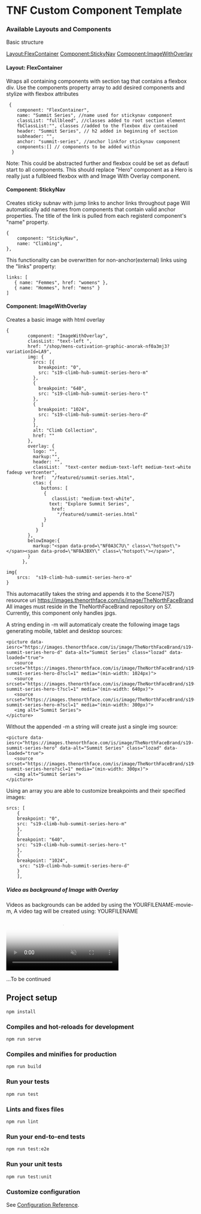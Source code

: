 
# TNF Custom Component Template

### Available Layouts and Components 

Basic structure

[Layout:FlexContainer](#flexcontainer)
[Component:StickyNav](#stickynav)
[Component:ImageWithOverlay](#imagewithoverlay)

#### Layout: FlexContainer

Wraps all containing components with section tag that contains a flexbox div.
Use the components property array to add desired components and stylize with flexbox attributes
```
 {
    component: "FlexContainer", 
    name: "Summit Series", //name used for stickynav component
    classList: "fullbleed", //classes added to root section element
    fbClassList:"", classes //added to the flexbox div contained
    header: "Summit Series", // h2 added in beginning of section
    subheader: "",
    anchor: "summit-series", //anchor linkfor stickynav component
    components:[] // components to be added within
  }
```
Note: This could be abstracted further and flexbox could be set as defautl start to all components. 
This should replace "Hero" component as a Hero is really just a fullbleed flexbox with  and Image With Overlay component.


#### Component: StickyNav

Creates sticky subnav with jump links to anchor links throughout page
Will automatically add names from components that contain valid anchor properties.
The title of the link is pulled from each registerd component's "name" property.
```
{
    component: "StickyNav",
    name: "Climbing",
},
```

This functionality can be overwritten for non-anchor(external) links using the "links" property:
```
links: [
   { name: "Femmes", href: "womens" },
   { name: "Hommes", href: "mens" }
]
```

#### Component: ImageWithOverlay

Creates a basic image with html overlay
```
{
        component: "ImageWithOverlay",
        classList: "text-left ",
        href: "/shop/mens-cutivation-graphic-anorak-nf0a3mj3?variationId=LA9", 
        img: {
          srcs: [{
            breakpoint: "0",
            src: "s19-climb-hub-summit-series-hero-m"
          },
          {
            breakpoint: "640",
            src: "s19-climb-hub-summit-series-hero-t"
          },
          {
            breakpoint: "1024",
            src: "s19-climb-hub-summit-series-hero-d"
          }
          ],
          alt: "Climb Collection",
          href: ""
        },
        overlay: {
          logo: "",
          markup:"",
          header: "",
          classList:  "text-center medium-text-left medium-text-white fadeup vertcenter",
          href:  "/featured/summit-series.html",
          ctas: {
             buttons: [
              {
                 classList: "medium-text-white",
                text: "Explore Summit Series",
                 href:
                   "/featured/summit-series.html"
              }
             ]
           }
        },
        belowImage:{
          markup:"<span data-prod=\"NF0A3C7U\" class=\"hotspot\"></span><span data-prod=\"NF0A3BXY\" class=\"hotspot\"></span>",
        }
      },
```
```
img{
    srcs:  "s19-climb-hub-summit-series-hero-m"
}
```
This automacatilly takes the string and appends it to the Scene7(S7) resource uri
https://images.thenorthface.com/is/image/TheNorthFaceBrand
All images must reside in the TheNorthFaceBrand repository  on S7. 
Currently, this component only handles jpgs.

A string  ending in -m will automaticaly create the following image tags generating mobile, tablet and desktop sources:
```
<picture data-iesrc="https://images.thenorthface.com/is/image/TheNorthFaceBrand/s19-summit-series-hero-d" data-alt="Summit Series" class="lozad" data-loaded="true">
   <source srcset="https://images.thenorthface.com/is/image/TheNorthFaceBrand/s19-summit-series-hero-d?scl=1" media="(min-width: 1024px)">
   <source srcset="https://images.thenorthface.com/is/image/TheNorthFaceBrand/s19-summit-series-hero-t?scl=1" media="(min-width: 640px)">
   <source srcset="https://images.thenorthface.com/is/image/TheNorthFaceBrand/s19-summit-series-hero-m?scl=1" media="(min-width: 300px)">
   <img alt="Summit Series">
</picture>
```

Without the appended -m a string will create just a single img source:
```
<picture data-iesrc="https://images.thenorthface.com/is/image/TheNorthFaceBrand/s19-summit-series-hero" data-alt="Summit Series" class="lozad" data-loaded="true">
   <source srcset="https://images.thenorthface.com/is/image/TheNorthFaceBrand/s19-summit-series-hero?scl=1" media="(min-width: 300px)">
   <img alt="Summit Series">
</picture>
```

Using an array you are able to customize breakpoints and their specified images:
```
srcs: [
    {
    breakpoint: "0",
    src: "s19-climb-hub-summit-series-hero-m"
    },
    {
    breakpoint: "640",
    src: "s19-climb-hub-summit-series-hero-t"
    },
    {
    breakpoint: "1024",
     src: "s19-climb-hub-summit-series-hero-d"
    }
    ],
```
##### Video as background of Image with Overlay

Videos as backgrounds can be added by using the YOURFILENAME-movie-m,
A video tag will be created using: YOURFILENAME
   <video autoplay="autoplay" loop="loop" muted="muted" preload="auto" playsinline="" 
   src="https://images.thenorthface.com/is/content/TheNorthFaceBrand/f18-steep-v2-movie-m-mp4?scl=1" 
   poster="https://images.thenorthface.com/is/image/TheNorthFaceBrand/f18-steep-v2-movie-m?scl=1" tabindex="-1" class="video">
   </video>

...To be continued




## Project setup
```
npm install
```

### Compiles and hot-reloads for development
```
npm run serve
```

### Compiles and minifies for production
```
npm run build
```

### Run your tests
```
npm run test
```

### Lints and fixes files
```
npm run lint
```

### Run your end-to-end tests
```
npm run test:e2e
```

### Run your unit tests
```
npm run test:unit
```

### Customize configuration
See [Configuration Reference](https://cli.vuejs.org/config/).

